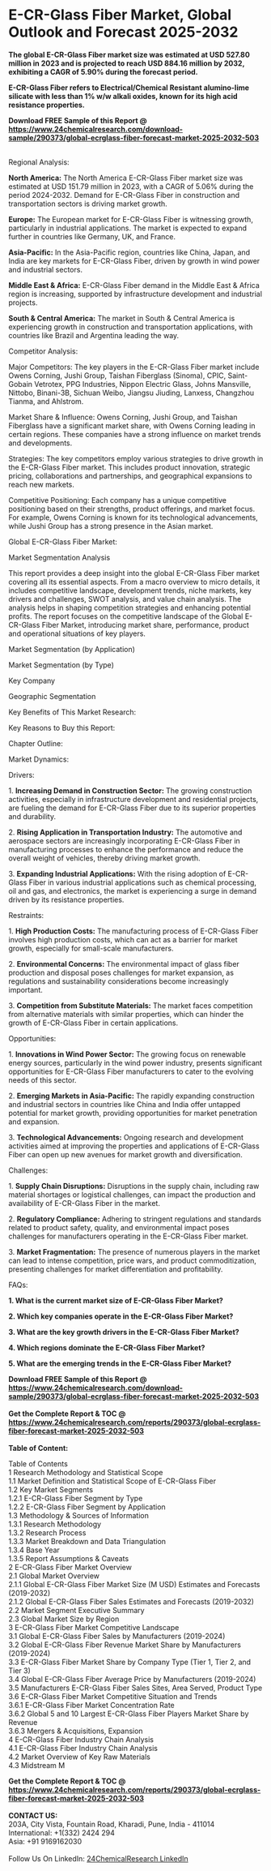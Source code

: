 <h1>E-CR-Glass Fiber Market, Global Outlook and Forecast 2025-2032</h1><p><strong>The global E-CR-Glass Fiber market size was estimated at USD 527.80 million in 2023 and is projected to reach USD 884.16 million by 2032, exhibiting a CAGR of 5.90% during the forecast period.</strong></p><p>
</p><p><strong>E-CR-Glass Fiber refers to Electrical/Chemical Resistant alumino-lime silicate with less than 1% w/w alkali oxides, known for its high acid resistance properties.</strong></p><div><b>Download FREE Sample of this Report @ 
            <a href="https://www.24chemicalresearch.com/download-sample/290373/global-ecrglass-fiber-forecast-market-2025-2032-503">
            https://www.24chemicalresearch.com/download-sample/290373/global-ecrglass-fiber-forecast-market-2025-2032-503</a></b></div><br><p>
Regional Analysis:</p><p>
</p><p><strong>North America:</strong> The North America E-CR-Glass Fiber market size was estimated at USD 151.79 million in 2023, with a CAGR of 5.06% during the period 2024-2032. Demand for E-CR-Glass Fiber in construction and transportation sectors is driving market growth.</p><p>
</p><p><strong>Europe:</strong> The European market for E-CR-Glass Fiber is witnessing growth, particularly in industrial applications. The market is expected to expand further in countries like Germany, UK, and France.</p><p>
</p><p><strong>Asia-Pacific:</strong> In the Asia-Pacific region, countries like China, Japan, and India are key markets for E-CR-Glass Fiber, driven by growth in wind power and industrial sectors.</p><p>
</p><p><strong>Middle East &amp; Africa:</strong> E-CR-Glass Fiber demand in the Middle East &amp; Africa region is increasing, supported by infrastructure development and industrial projects.</p><p>
</p><p><strong>South &amp; Central America:</strong> The market in South &amp; Central America is experiencing growth in construction and transportation applications, with countries like Brazil and Argentina leading the way.</p><p>
Competitor Analysis:</p><p>
</p><p>Major Competitors: The key players in the E-CR-Glass Fiber market include Owens Corning, Jushi Group, Taishan Fiberglass (Sinoma), CPIC, Saint-Gobain Vetrotex, PPG Industries, Nippon Electric Glass, Johns Mansville, Nittobo, Binani-3B, Sichuan Weibo, Jiangsu Jiuding, Lanxess, Changzhou Tianma, and Ahlstrom.</p><p>
</p><p>Market Share &amp; Influence: Owens Corning, Jushi Group, and Taishan Fiberglass have a significant market share, with Owens Corning leading in certain regions. These companies have a strong influence on market trends and developments.</p><p>
</p><p>Strategies: The key competitors employ various strategies to drive growth in the E-CR-Glass Fiber market. This includes product innovation, strategic pricing, collaborations and partnerships, and geographical expansions to reach new markets.</p><p>
</p><p>Competitive Positioning: Each company has a unique competitive positioning based on their strengths, product offerings, and market focus. For example, Owens Corning is known for its technological advancements, while Jushi Group has a strong presence in the Asian market.</p><p>
Global E-CR-Glass Fiber Market:</p><p>
Market Segmentation Analysis</p><p>
</p><p>This report provides a deep insight into the global E-CR-Glass Fiber market covering all its essential aspects. From a macro overview to micro details, it includes competitive landscape, development trends, niche markets, key drivers and challenges, SWOT analysis, and value chain analysis. The analysis helps in shaping competition strategies and enhancing potential profits. The report focuses on the competitive landscape of the Global E-CR-Glass Fiber Market, introducing market share, performance, product and operational situations of key players.</p><p>
Market Segmentation (by Application)</p><p>
</p><p>
Market Segmentation (by Type)</p><p>
</p><p>
Key Company</p><p>
</p><p>
Geographic Segmentation</p><p>
</p><p>
Key Benefits of This Market Research:</p><p>
</p><p>
Key Reasons to Buy this Report:</p><p>
</p><p>
Chapter Outline:</p><p>
</p><p>
Market Dynamics:</p><p>
Drivers:</p><p>
</p><p>1. <strong>Increasing Demand in Construction Sector:</strong> The growing construction activities, especially in infrastructure development and residential projects, are fueling the demand for E-CR-Glass Fiber due to its superior properties and durability.</p><p>
</p><p>2. <strong>Rising Application in Transportation Industry:</strong> The automotive and aerospace sectors are increasingly incorporating E-CR-Glass Fiber in manufacturing processes to enhance the performance and reduce the overall weight of vehicles, thereby driving market growth.</p><p>
</p><p>3. <strong>Expanding Industrial Applications:</strong> With the rising adoption of E-CR-Glass Fiber in various industrial applications such as chemical processing, oil and gas, and electronics, the market is experiencing a surge in demand driven by its resistance properties.</p><p>
Restraints:</p><p>
</p><p>1. <strong>High Production Costs:</strong> The manufacturing process of E-CR-Glass Fiber involves high production costs, which can act as a barrier for market growth, especially for small-scale manufacturers.</p><p>
</p><p>2. <strong>Environmental Concerns:</strong> The environmental impact of glass fiber production and disposal poses challenges for market expansion, as regulations and sustainability considerations become increasingly important.</p><p>
</p><p>3. <strong>Competition from Substitute Materials:</strong> The market faces competition from alternative materials with similar properties, which can hinder the growth of E-CR-Glass Fiber in certain applications.</p><p>
Opportunities:</p><p>
</p><p>1. <strong>Innovations in Wind Power Sector:</strong> The growing focus on renewable energy sources, particularly in the wind power industry, presents significant opportunities for E-CR-Glass Fiber manufacturers to cater to the evolving needs of this sector.</p><p>
</p><p>2. <strong>Emerging Markets in Asia-Pacific:</strong> The rapidly expanding construction and industrial sectors in countries like China and India offer untapped potential for market growth, providing opportunities for market penetration and expansion.</p><p>
</p><p>3. <strong>Technological Advancements:</strong> Ongoing research and development activities aimed at improving the properties and applications of E-CR-Glass Fiber can open up new avenues for market growth and diversification.</p><p>
Challenges:</p><p>
</p><p>1. <strong>Supply Chain Disruptions:</strong> Disruptions in the supply chain, including raw material shortages or logistical challenges, can impact the production and availability of E-CR-Glass Fiber in the market.</p><p>
</p><p>2. <strong>Regulatory Compliance:</strong> Adhering to stringent regulations and standards related to product safety, quality, and environmental impact poses challenges for manufacturers operating in the E-CR-Glass Fiber market.</p><p>
</p><p>3. <strong>Market Fragmentation:</strong> The presence of numerous players in the market can lead to intense competition, price wars, and product commoditization, presenting challenges for market differentiation and profitability.</p><p>
FAQs:</p><p>
</p><p><strong>1. What is the current market size of E-CR-Glass Fiber Market?</strong></p><p>
</p><p>
</p><p><strong>2. Which key companies operate in the E-CR-Glass Fiber Market?</strong></p><p>
</p><p>
</p><p><strong>3. What are the key growth drivers in the E-CR-Glass Fiber Market?</strong></p><p>
</p><p>
</p><p><strong>4. Which regions dominate the E-CR-Glass Fiber Market?</strong></p><p>
</p><p>
</p><p><strong>5. What are the emerging trends in the E-CR-Glass Fiber Market?</strong></p><p>
</p><div><b>Download FREE Sample of this Report @ 
            <a href="https://www.24chemicalresearch.com/download-sample/290373/global-ecrglass-fiber-forecast-market-2025-2032-503">
            https://www.24chemicalresearch.com/download-sample/290373/global-ecrglass-fiber-forecast-market-2025-2032-503</a></b></div><br><div><b>Get the Complete Report & TOC @ 
            <a href="https://www.24chemicalresearch.com/reports/290373/global-ecrglass-fiber-forecast-market-2025-2032-503">
            https://www.24chemicalresearch.com/reports/290373/global-ecrglass-fiber-forecast-market-2025-2032-503</a></b></div><br>
            <b>Table of Content:</b><p>Table of Contents<br />
1 Research Methodology and Statistical Scope<br />
1.1 Market Definition and Statistical Scope of E-CR-Glass Fiber<br />
1.2 Key Market Segments<br />
1.2.1 E-CR-Glass Fiber Segment by Type<br />
1.2.2 E-CR-Glass Fiber Segment by Application<br />
1.3 Methodology & Sources of Information<br />
1.3.1 Research Methodology<br />
1.3.2 Research Process<br />
1.3.3 Market Breakdown and Data Triangulation<br />
1.3.4 Base Year<br />
1.3.5 Report Assumptions & Caveats<br />
2 E-CR-Glass Fiber Market Overview<br />
2.1 Global Market Overview<br />
2.1.1 Global E-CR-Glass Fiber Market Size (M USD) Estimates and Forecasts (2019-2032)<br />
2.1.2 Global E-CR-Glass Fiber Sales Estimates and Forecasts (2019-2032)<br />
2.2 Market Segment Executive Summary<br />
2.3 Global Market Size by Region<br />
3 E-CR-Glass Fiber Market Competitive Landscape<br />
3.1 Global E-CR-Glass Fiber Sales by Manufacturers (2019-2024)<br />
3.2 Global E-CR-Glass Fiber Revenue Market Share by Manufacturers (2019-2024)<br />
3.3 E-CR-Glass Fiber Market Share by Company Type (Tier 1, Tier 2, and Tier 3)<br />
3.4 Global E-CR-Glass Fiber Average Price by Manufacturers (2019-2024)<br />
3.5 Manufacturers E-CR-Glass Fiber Sales Sites, Area Served, Product Type<br />
3.6 E-CR-Glass Fiber Market Competitive Situation and Trends<br />
3.6.1 E-CR-Glass Fiber Market Concentration Rate<br />
3.6.2 Global 5 and 10 Largest E-CR-Glass Fiber Players Market Share by Revenue<br />
3.6.3 Mergers & Acquisitions, Expansion<br />
4 E-CR-Glass Fiber Industry Chain Analysis<br />
4.1 E-CR-Glass Fiber Industry Chain Analysis<br />
4.2 Market Overview of Key Raw Materials<br />
4.3 Midstream M</p><div><b>Get the Complete Report & TOC @ 
            <a href="https://www.24chemicalresearch.com/reports/290373/global-ecrglass-fiber-forecast-market-2025-2032-503">
            https://www.24chemicalresearch.com/reports/290373/global-ecrglass-fiber-forecast-market-2025-2032-503</a></b></div><br><b>CONTACT US:</b><br>
            203A, City Vista, Fountain Road, Kharadi, Pune, India - 411014<br>
            International: +1(332) 2424 294<br>
            Asia: +91 9169162030 <br><br>
            Follow Us On LinkedIn: <a href="https://www.linkedin.com/company/24chemicalresearch/">24ChemicalResearch LinkedIn</a>